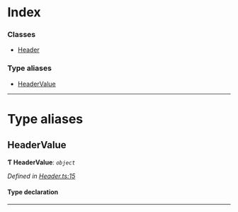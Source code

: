 

# Index

### Classes

* [Header](../classes/_header_.header.md)

### Type aliases

* [HeaderValue](_header_.md#headervalue)

---

# Type aliases

<a id="headervalue"></a>

##  HeaderValue

**Ƭ HeaderValue**: *`object`*

*Defined in [Header.ts:15](https://github.com/polkadot-js/api/blob/ed8c2e3/packages/types/src/Header.ts#L15)*

#### Type declaration

___

